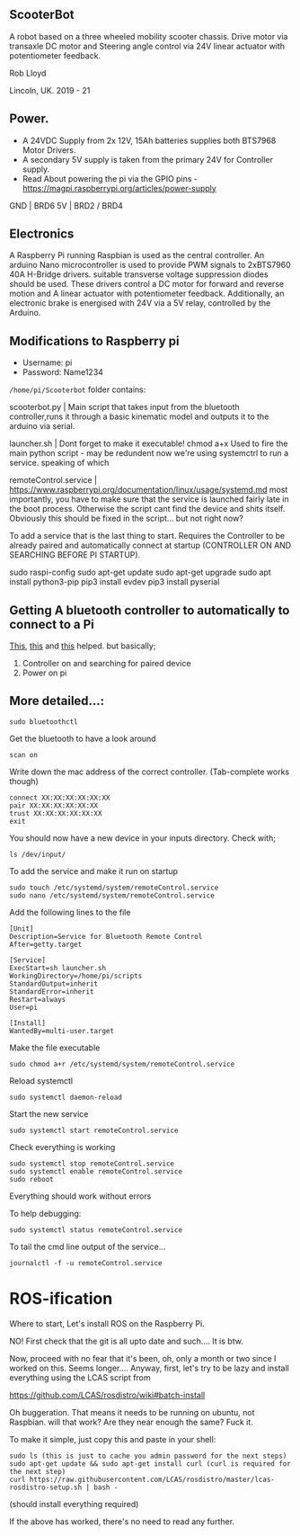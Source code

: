 ## ScooterBot

A robot based on a three wheeled mobility scooter chassis. Drive motor via transaxle DC motor and Steering angle control
via 24V linear actuator with potentiometer feedback.

Rob Lloyd

Lincoln, UK. 2019 - 21

## Power.
* A 24VDC Supply from 2x 12V, 15Ah batteries supplies both BTS7968 Motor Drivers. 
* A secondary 5V supply is taken from the primary 24V for Controller supply.
* Read About powering the pi via the GPIO pins - https://magpi.raspberrypi.org/articles/power-supply

GND | BRD6 
5V | BRD2 / BRD4
## Electronics
A Raspberry Pi running Raspbian is used as the central controller. An arduino Nano microcontroller is 
used to provide PWM signals to 2xBTS7960 40A H-Bridge drivers. suitable transverse voltage suppression diodes should be used.
These drivers control a DC motor for forward and reverse motion and A linear actuator with potentiometer feedback.
Additionally, an electronic brake is energised with 24V via a 5V relay, controlled by the Arduino.

## Modifications to Raspberry pi
* Username: pi
* Password: Name1234

```/home/pi/Scooterbot``` folder contains:

scooterbot.py | Main script that takes input from the bluetooth controller,runs it through a basic kinematic model and outputs it to the arduino via serial.

launcher.sh | Dont forget to make it executable! chmod a+x
		        Used to fire the main python script - may be redundent now we're using systemctrl 
		        to run a service. speaking of which

remoteControl.service | https://www.raspberrypi.org/documentation/linux/usage/systemd.md
			most importantly, you have to make sure that the service is launched fairly late in 
			the boot process. Otherwise the script cant find the device and shits itself. 
			Obviously this should be fixed in the script... but not right now? 

To add a service that is the last thing to start. Requires the Controller to be already paired
and automatically connect at startup (CONTROLLER ON AND SEARCHING BEFORE PI STARTUP).

sudo raspi-config
sudo apt-get update
sudo apt-get upgrade
sudo apt install python3-pip
pip3 install evdev
pip3 install pyserial

## Getting A bluetooth controller to automatically to connect to a Pi 
[This](https://raspberry-valley.azurewebsites.net/Map-Bluetooth-Controller-using-Python/), [this](http://pages.iu.edu/~rwisman/c490/html/pythonandbluetooth.htm) and [this](https://approxeng.github.io/approxeng.input/bluetooth.html) helped. but basically;

1. Controller on and searching for paired device
2. Power on pi

## More detailed...:

	sudo bluetoothctl

Get the bluetooth to have a look around

	scan on 

Write down the mac address of the correct controller. (Tab-complete works though)

	connect XX:XX:XX:XX:XX:XX
	pair XX:XX:XX:XX:XX:XX
	trust XX:XX:XX:XX:XX:XX
	exit

You should now have a new device in your inputs directory. Check with;

	ls /dev/input/


To add the service and make it run on startup

	sudo touch /etc/systemd/system/remoteControl.service
	sudo nano /etc/systemd/system/remoteControl.service

Add the following lines to the file

	[Unit]
	Description=Service for Bluetooth Remote Control
	After=getty.target

	[Service]
	ExecStart=sh launcher.sh
	WorkingDirectory=/home/pi/scripts
	StandardOutput=inherit
	StandardError=inherit
	Restart=always
	User=pi

	[Install]
	WantedBy=multi-user.target

Make the file executable

	sudo chmod a+r /etc/systemd/system/remoteControl.service

Reload systemctl

	sudo systemctl daemon-reload

Start the new service

	sudo systemctl start remoteControl.service

Check everything is working

	sudo systemctl stop remoteControl.service
	sudo systemctl enable remoteControl.service
	sudo reboot

Everything should work without errors

To help debugging:

	sudo systemctl status remoteControl.service

To tail the cmd line output of the service...

	journalctl -f -u remoteControl.service 




# ROS-ification

Where to start, Let's install ROS on the Raspberry Pi.

NO! First check that the git is all upto date and such.... It is btw.

Now, proceed with no fear that it's been, oh, only a month or two since I worked on this. Seems longer.... Anyway, first, let's try to be lazy and install everything using the LCAS script from

https://github.com/LCAS/rosdistro/wiki#batch-install

Oh buggeration. That means it needs to be running on ubuntu, not Raspbian. will that work? Are they near enough the same? Fuck it.

To make it simple, just copy this and paste in your shell:

    sudo ls (this is just to cache you admin password for the next steps)
    sudo apt-get update && sudo apt-get install curl (curl is required for the next step)
    curl https://raw.githubusercontent.com/LCAS/rosdistro/master/lcas-rosdistro-setup.sh | bash - 
	
(should install everything required)

If the above has worked, there's no need to read any further.